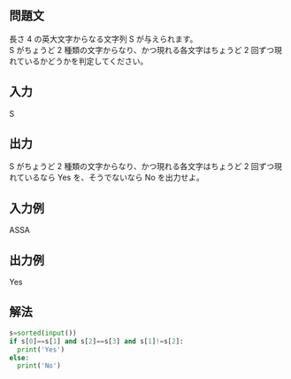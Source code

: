 ## 問題文
長さ 
4 の英大文字からなる文字列 
S が与えられます。  
S がちょうど 
2 種類の文字からなり、かつ現れる各文字はちょうど 
2 回ずつ現れているかどうかを判定してください。
## 入力
S
## 出力
S がちょうど 
2 種類の文字からなり、かつ現れる各文字はちょうど 
2 回ずつ現れているなら Yes を、そうでないなら No を出力せよ。
## 入力例
ASSA
## 出力例
Yes
## 解法

```python
s=sorted(input())
if s[0]==s[1] and s[2]==s[3] and s[1]!=s[2]:
  print('Yes')
else:
  print('No')